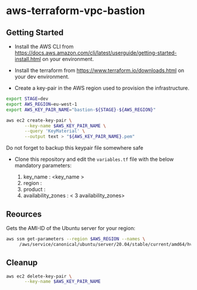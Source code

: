 # aws-terraform-vpc-bastion

## Getting Started

- Install the AWS CLI from https://docs.aws.amazon.com/cli/latest/userguide/getting-started-install.html on your environment.

- Install the terraform from https://www.terraform.io/downloads.html on your dev environment.

- Create a key-pair in the AWS region used to provision the infrastructure.

```bash
export STAGE=dev
export AWS_REGION=eu-west-1
export AWS_KEY_PAIR_NAME="bastion-${STAGE}-${AWS_REGION}"

aws ec2 create-key-pair \
       --key-name $AWS_KEY_PAIR_NAME \
       --query 'KeyMaterial' \
       --output text > "${AWS_KEY_PAIR_NAME}.pem"
```

Do not forget to backup this keypair file somewhere safe

- Clone this repository and edit the `variables.tf` file with the below mandatory parameters:

  1. key_name : <key_name >
  2. region : <region>
  3. product : <product>
  4. availability_zones : < 3 availability_zones>

## Reources

Gets the AMI-ID of the Ubuntu server for your region:

```bash
aws ssm get-parameters --region $AWS_REGION --names \
     /aws/service/canonical/ubuntu/server/20.04/stable/current/amd64/hvm/ebs-gp2/ami-id
```

## Cleanup

```bash
aws ec2 delete-key-pair \
       --key-name $AWS_KEY_PAIR_NAME
```
